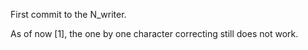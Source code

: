 First commit to the N_writer.

As of now [1], the one by one character correcting still does not work.

